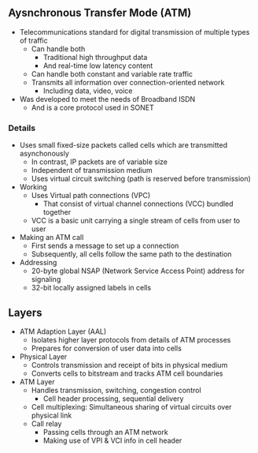## Aysnchronous Transfer Mode (ATM)
- Telecommunications standard for digital transmission of multiple types of traffic
  - Can handle both
    - Traditional high throughput data
    - And real-time low latency content
  - Can handle both constant and variable rate traffic
  - Transmits all information over connection-oriented network
    - Including data, video, voice
- Was developed to meet the needs of Broadband ISDN
  - And is a core protocol used in SONET

### Details
- Uses small fixed-size packets called cells which are transmitted asynchonously
  - In contrast, IP packets are of variable size
  - Independent of transmission medium
  - Uses virtual circuit switching (path is reserved before transmission)
- Working
  - Uses Virtual path connections (VPC)
    - That consist of virtual channel connections (VCC) bundled together
  - VCC is a basic unit carrying a single stream of cells from user to user
- Making an ATM call
  - First sends a message to set up a connection
  - Subsequently, all cells follow the same path to the destination
- Addressing
  - 20-byte global NSAP (Network Service Access Point) address for signaling
  - 32-bit locally assigned labels in cells

## Layers
- ATM Adaption Layer (AAL)
  - Isolates higher layer protocols from details of ATM processes
  - Prepares for conversion of user data into cells
- Physical Layer
  - Controls transmission and receipt of bits in physical medium
  - Converts cells to bitstream and tracks ATM cell boundaries
- ATM Layer
  - Handles transmission, switching, congestion control
    - Cell header processing, sequential delivery
  - Cell multiplexing: Simultaneous sharing of virtual circuits over physical link
  - Call relay
    - Passing cells through an ATM network
    - Making use of VPI & VCI info in cell header
